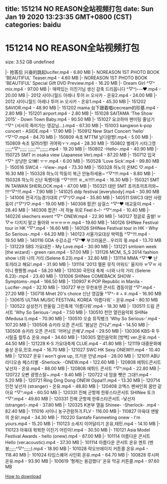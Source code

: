 
title: 151214 NO REASON全站视频打包
date: Sun Jan 19 2020 13:23:35 GMT+0800 (CST)    
categories: baidu
---

# 151214 NO REASON全站视频打包
size: 3.52 GB
 undefined
 
|- 抢答后 兴奋的跳起lucifer.mp4 - 6.80 MB
|- NOREASON 1ST PHOTO BOOK 'BEAUTIFUL' Teaser.mp4 - 4.60 MB
|- NOREASON 1ST PHOTO BOOK 'BEAUTIFUL' Special Gift DVD Preview.mp4 - 16.20 MB
|- Dream Girl ^▽^ mix.mp4 - 97.00 MB
|- 매력있는 이진기님 생신 감축 드리옵니다 ^▽^)---♥.mp4 - 20.00 MB
|- 2012 샤이니월드 아레나 투어 in 오사카 - 온유2.mp4 - 24.00 MB
|- 2012 샤이니월드 아레나 투어 in 오사카 - 온유1.mp4 - 45.30 MB
|- 151202 SAVIOR.mp4 - 48.90 MB
|- 151202 mama 台下跟着唱icecream的珍基.mp4 - 2.80 MB
|- 151201 airport.mp4 - 2.80 MB
|- 151028 SAITAMA 'The Show 2015' - Down Town Baby.mp4 - 90.50 MB
|- 151027 요코하마 팬미팅 줄넘기 ^▽^ (서서히 죽어가는 영감님...).mp4 - 67.30 MB
|- 151003 kangwon k-pop concert - ASIDE.mp4 - 17.90 MB
|- 150912 New Start Concert ‘hello’ ^▽^♡.mp4 - 84.70 MB
|- 150809 속초 MTTM 날다람찡!.mp4 - 5.00 MB
|- 150809 속초 달려라찡! 귀여워ㅜㅜ.mp4 - 28.30 MB
|- 150802 벌레가 시타그영 ;;;;;^▽^;;;;; ;;;;;;^^;;;;;;.mp4 - 19.20 MB
|- 150802 -Hello-.mp4 - 40.90 MB
|- 150725 SMT in osaka view (Japanese Ver).mp4 - 87.20 MB
|- 150712 입국 ^▽^ 상냥한 오!빠! ㅜㅜ.mp4 - 6.00 MB
|- 150528 'Love Sick'.mp4 - 99.80 MB
|- 150516 SWC4 - -View-.mp4 - 73.30 MB
|- 150328 하노이 온MC ♡.mp4 - 16.30 MB
|- 150328 하노이 막둥이 복근 안뇽하세용~ ^▽^!!!.mp4 - 8.80 MB
|- 150328 하노이 신난 독뱀이들 ^▽^!!!!!! ㅍ_ㅍ!!!!!.mp4 - 16.30 MB
|- 150321 SMT IN TAIWAN SHERLOCK.mp4 - 47.00 MB
|- 150321 대만 SMT 초끼초끼초끼와~ !!!^▽^!!!.mp4 - 7.90 MB
|- 141025 ddp festival [everybody].mp4 - 30.90 MB
|- 141006 전국기능경기대회 _(^▽^)_♡.mp4 - 35.80 MB
|- 140511 SWC3 대만 사랑둥이 _(^▽^)_♡.mp4 - 19.00 MB
|- 140308 팝콘! 삼걸스 ^▽^♥ 애교둥이.mp4 - 28.40 MB
|- 140308 팝콘! -저 하늘 위로 Feel it~!- ^▽^.mp4 - 10.40 MB
|- 140226 skechers event ^▽^ ONEW.mp4 - 22.90 MB
|- 140127 정글로 출발! ㅠ▽ㅠ 다치지 말고 돌아와 ㅠㅠㅠㅠㅠ.mp4 - 19.60 MB
|- 140126 SHINee Festival tour in HK ^▽^.mp4 - 16.60 MB
|- 140126 SHINee Festival tour in HK  - Why So Serious-.mp4 - 64.20 MB
|- 140123 서울가요대상 박력둡 ^▽^!!!.mp4 - 19.50 MB
|- 140116 GDA 수강소감 ^▽^♥ 부끄러움은...우리의 몫.mp4 - 13.70 MB
|- 131229 SBS 가요대전 - My Love.mp4 - 30.90 MB
|- 131221 smtown week [the wizard] - green rain.mp4 - 57.00 MB
|- 131126 MCM, S_S 2014 fashion show 너와 나의 거리 (Selene 6.23).mp4 - 32.80 MB
|- 131114 MMA ^▽^♥ 난 토끼라고 해요!.mp4 - 31.90 MB
|- 131114 '2013 멜론 뮤직 어워드' 울지마 ㅠ▽ㅠ 샤이니 짱짱짱.mp4 - 58.20 MB
|- 131030 국민대 축제 -너와 나의 거리 (Selene 6.23)-.mp4 - 23.40 MB
|- 131006 SHINee COMEBACK SHOW -Symptoms-.mp4 - 166.50 MB
|- 130907 K-POP Republic in Manila -Lucifer-.mp4 - 32.10 MB
|- 130727 부산 무한포텐 콘서트 겸둥이얌 ^▽^.mp4 - 27.20 MB
|- 130718 Mnet 20's choice 신난 영감둘 ^▽^-ㅎㅅㅎ.mp4 - 16.90 MB
|- 130615 ULTRA MUSIC FESTIVAL KOREA '아름다워' - 온유.mp4 - 80.10 MB
|- 130522 삼성전기 한울림 그린축제 '아름다워'.mp4 - 18.30 MB
|- 130511 드림 콘서트 'Why So Serious-'.mp4 - 7.50 MB
|- 130510 천안 열린음악회 SHINe (Medusa Ⅰ).mp4 - 70.90 MB
|- 130510 오송 뮤직뱅크 'Why So Serious-'.mp4 - 107.20 MB
|- 130508 슈키라 오픈 콘서트 '봄날은 간다♪'.mp4 - 14.50 MB
|- 130508 슈키라 오픈 콘서트 '어머님 은혜'♪.mp4 - 29.50 MB
|- 130306 KBS-R 두시탈출 컬투쇼 온유.mp4 - 34.60 MB
|- 130305 열린음악회 [방백] ver.온유.mp4 - 44.50 MB
|- 121228 K-S 가요대축제 CLUE.mp4 - 41.80 MB
|- 121119 대중문화예술상 온유,민호.mp4 - 16.70 MB
|- 121027 SWC HK Sexy ONEW!!!.mp4 - 10.40 MB
|- 121027 온유 I won't give up, 뜨거운 안녕.mp4 - 28.00 MB
|- 121011 ABU 라디오송 페스티벌 -Sherlock- -ONEW.mp4 - 122.60 MB
|- 120808 에뛰드콘서트 낯선자 - 온유.mp4 - 88.00 MB
|- 120808 에뛰드 콘서트 ^▽^.mp4 - 22.80 MB
|- 120722 오빤 광명스탈~.mp4 - 9.40 MB
|- 120722 내 맘을 뺏은 그대!!.mp4 - 5.20 MB
|- 120721 Ring Ding Dong ONEW Oppa!!!.mp4 - 13.30 MB
|- 120714 인천 낯선자 (stranger) - 온유.mp4 - 48.80 MB
|- 120408 코엑스 팬싸인회 꿈만 같아요 ^▽^.mp4 - 60.50 MB
|- 120331 진해 군항제 한류스타콘서트 SHINee 토크 ^▽^.mp4 - 49.60 MB
|- 120331 진해 군항제 한류스타콘서트 -낯선자 (stranger)-.mp4 - 37.80 MB
|- 120325 K본부 열음 Shinee- -Sherlock- .mp4 - 82.40 MB
|- 111016 샤이니 농구관람하긔.FLV - 116.00 MB
|- 110827 아육대 맨발의 온유!.mp4 - 34.30 MB
|- 110220 Santafe Fanmeeting onew - I'm yours.mp4 - 15.20 MB
|- 110123 소세지 이어달리기 온유,태민.mp4 - 14.10 MB
|- 110123 아육대 쒹쒹한 이진기 어린이!.mp4 - 30.50 MB
|- 110121 Asia Model Festival Awards - hello (onew).mp4 - 87.00 MB
|- 101114 아름다운 콘서트 Hello (ver.acoustic).mp4 - 37.30 MB
|- 101114 아름다운 콘서트 온유 멘트 (멘붕;;;;;^▽^;;;;;).mp4 - 18.90 MB
|- 101028 락오브에이지 커튼콜 온유.mp4 - 118.40 MB
|- 101024 타임스퀘어 사인회 온유.mp4 - 64.70 MB
|- 100828 루시퍼 온유.mp4 - 93.90 MB
|- 100619 '형제는 용감했다' 온유 막공 커튼콜.mp4 - 97.60 MB

[How to download](https://bpcam.bemobtrk.com/go/2ceec3aa-1ca2-46d6-b9ff-aaa5c184517c?jno=132)